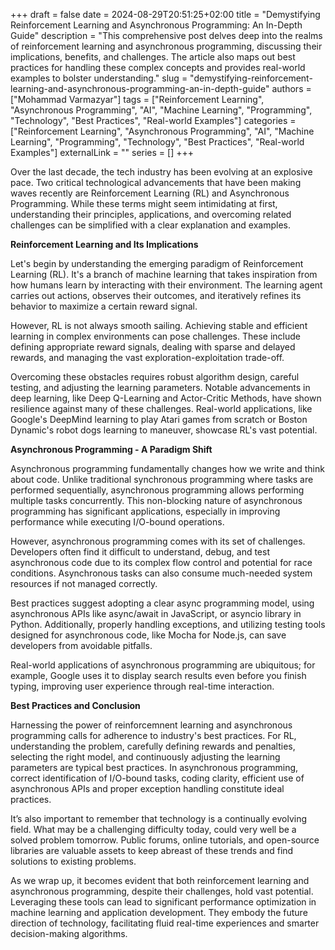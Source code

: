 +++
draft = false
date = 2024-08-29T20:51:25+02:00
title = "Demystifying Reinforcement Learning and Asynchronous Programming: An In-Depth Guide"
description = "This comprehensive post delves deep into the realms of reinforcement learning and asynchronous programming, discussing their implications, benefits, and challenges. The article also maps out best practices for handling these complex concepts and provides real-world examples to bolster understanding."
slug = "demystifying-reinforcement-learning-and-asynchronous-programming-an-in-depth-guide"
authors = ["Mohammad Varmazyar"]
tags = ["Reinforcement Learning", "Asynchronous Programming", "AI", "Machine Learning", "Programming", "Technology", "Best Practices", "Real-world Examples"]
categories = ["Reinforcement Learning", "Asynchronous Programming", "AI", "Machine Learning", "Programming", "Technology", "Best Practices", "Real-world Examples"]
externalLink = ""
series = []
+++




Over the last decade, the tech industry has been evolving at an explosive pace. Two critical technological advancements that have been making waves recently are Reinforcement Learning (RL) and Asynchronous Programming. While these terms might seem intimidating at first, understanding their principles, applications, and overcoming related challenges can be simplified with a clear explanation and examples.

**Reinforcement Learning and Its Implications**

Let's begin by understanding the emerging paradigm of Reinforcement Learning (RL). It's a branch of machine learning that takes inspiration from how humans learn by interacting with their environment. The learning agent carries out actions, observes their outcomes, and iteratively refines its behavior to maximize a certain reward signal.

However, RL is not always smooth sailing. Achieving stable and efficient learning in complex environments can pose challenges. These include defining appropriate reward signals, dealing with sparse and delayed rewards, and managing the vast exploration-exploitation trade-off.

Overcoming these obstacles requires robust algorithm design, careful testing, and adjusting the learning parameters. Notable advancements in deep learning, like Deep Q-Learning and Actor-Critic Methods, have shown resilience against many of these challenges. Real-world applications, like Google's DeepMind learning to play Atari games from scratch or Boston Dynamic's robot dogs learning to maneuver, showcase RL's vast potential.

**Asynchronous Programming - A Paradigm Shift**

Asynchronous programming fundamentally changes how we write and think about code. Unlike traditional synchronous programming where tasks are performed sequentially, asynchronous programming allows performing multiple tasks concurrently. This non-blocking nature of asynchronous programming has significant applications, especially in improving performance while executing I/O-bound operations.

However, asynchronous programming comes with its set of challenges. Developers often find it difficult to understand, debug, and test asynchronous code due to its complex flow control and potential for race conditions. Asynchronous tasks can also consume much-needed system resources if not managed correctly.

Best practices suggest adopting a clear async programming model, using asynchronous APIs like async/await in JavaScript, or asyncio library in Python. Additionally, properly handling exceptions, and utilizing testing tools designed for asynchronous code, like Mocha for Node.js, can save developers from avoidable pitfalls.

Real-world applications of asynchronous programming are ubiquitous; for example, Google uses it to display search results even before you finish typing, improving user experience through real-time interaction.

**Best Practices and Conclusion**

Harnessing the power of reinforcemnent learning and asynchronous programming calls for adherence to industry's best practices. For RL, understanding the problem, carefully defining rewards and penalties, selecting the right model, and continuously adjusting the learning parameters are typical best practices. In asynchronous programming, correct identification of I/O-bound tasks, coding clarity, efficient use of asynchronous APIs and proper exception handling constitute ideal practices.

It’s also important to remember that technology is a continually evolving field. What may be a challenging difficulty today, could very well be a solved problem tomorrow. Public forums, online tutorials, and open-source libraries are valuable assets to keep abreast of these trends and find solutions to existing problems.

As we wrap up, it becomes evident that both reinforcement learning and asynchronous programming, despite their challenges, hold vast potential. Leveraging these tools can lead to significant performance optimization in machine learning and application development. They embody the future direction of technology, facilitating fluid real-time experiences and smarter decision-making algorithms.

